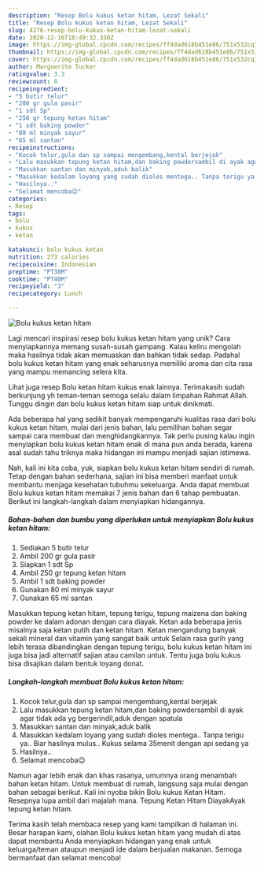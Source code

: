 ```yaml
---
description: "Resep Bolu kukus ketan hitam, Lezat Sekali"
title: "Resep Bolu kukus ketan hitam, Lezat Sekali"
slug: 4276-resep-bolu-kukus-ketan-hitam-lezat-sekali
date: 2020-12-16T18:49:32.330Z
image: https://img-global.cpcdn.com/recipes/ff4dad618b451e86/751x532cq70/bolu-kukus-ketan-hitam-foto-resep-utama.jpg
thumbnail: https://img-global.cpcdn.com/recipes/ff4dad618b451e86/751x532cq70/bolu-kukus-ketan-hitam-foto-resep-utama.jpg
cover: https://img-global.cpcdn.com/recipes/ff4dad618b451e86/751x532cq70/bolu-kukus-ketan-hitam-foto-resep-utama.jpg
author: Marguerite Tucker
ratingvalue: 3.3
reviewcount: 8
recipeingredient:
- "5 butir telur"
- "200 gr gula pasir"
- "1 sdt Sp"
- "250 gr tepung ketan hitam"
- "1 sdt baking powder"
- "80 ml minyak sayur"
- "65 ml santan"
recipeinstructions:
- "Kocok telur,gula dan sp sampai mengembang,kental berjejak"
- "Lalu masukkan tepung ketan hitam,dan baking powdersambil di ayak agar tidak ada yg bergerindil,aduk dengan spatula"
- "Masukkan santan dan minyak,aduk balik"
- "Masukkan kedalam loyang yang sudah dioles mentega.. Tanpa terigu ya.. Biar hasilnya mulus.. Kukus selama 35menit dengan api sedang ya"
- "Hasilnya.."
- "Selamat mencoba😉"
categories:
- Resep
tags:
- bolu
- kukus
- ketan

katakunci: bolu kukus ketan 
nutrition: 273 calories
recipecuisine: Indonesian
preptime: "PT38M"
cooktime: "PT40M"
recipeyield: "3"
recipecategory: Lunch

---
```



![Bolu kukus ketan hitam](https://img-global.cpcdn.com/recipes/ff4dad618b451e86/751x532cq70/bolu-kukus-ketan-hitam-foto-resep-utama.jpg)

Lagi mencari inspirasi resep bolu kukus ketan hitam yang unik? Cara menyiapkannya memang susah-susah gampang. Kalau keliru mengolah maka hasilnya tidak akan memuaskan dan bahkan tidak sedap. Padahal bolu kukus ketan hitam yang enak seharusnya memiliki aroma dan cita rasa yang mampu memancing selera kita.

Lihat juga resep Bolu ketan hitam kukus enak lainnya. Terimakasih sudah berkunjung yh teman-teman semoga selalu dalam limpahan Rahmat Allah. Tunggu dingin dan bolu kukus ketan hitam siap untuk dinikmati.

Ada beberapa hal yang sedikit banyak mempengaruhi kualitas rasa dari bolu kukus ketan hitam, mulai dari jenis bahan, lalu pemilihan bahan segar sampai cara membuat dan menghidangkannya. Tak perlu pusing kalau ingin menyiapkan bolu kukus ketan hitam enak di mana pun anda berada, karena asal sudah tahu triknya maka hidangan ini mampu menjadi sajian istimewa.


Nah, kali ini kita coba, yuk, siapkan bolu kukus ketan hitam sendiri di rumah. Tetap dengan bahan sederhana, sajian ini bisa memberi manfaat untuk membantu menjaga kesehatan tubuhmu sekeluarga. Anda dapat membuat Bolu kukus ketan hitam memakai 7 jenis bahan dan 6 tahap pembuatan. Berikut ini langkah-langkah dalam menyiapkan hidangannya.

<!--inarticleads1-->

##### Bahan-bahan dan bumbu yang diperlukan untuk menyiapkan Bolu kukus ketan hitam:

1. Sediakan 5 butir telur
1. Ambil 200 gr gula pasir
1. Siapkan 1 sdt Sp
1. Ambil 250 gr tepung ketan hitam
1. Ambil 1 sdt baking powder
1. Gunakan 80 ml minyak sayur
1. Gunakan 65 ml santan


Masukkan tepung ketan hitam, tepung terigu, tepung maizena dan baking powder ke dalam adonan dengan cara diayak. Ketan ada beberapa jenis misalnya saja ketan putih dan ketan hitam. Ketan mengandung banyak sekali mineral dan vitamin yang sangat baik untuk Selain rasa gurih yang lebih terasa dibandingkan dengan tepung terigu, bolu kukus ketan hitam ini juga bisa jadi alternatif sajian atau camilan untuk. Tentu juga bolu kukus bisa disajikan dalam bentuk loyang donat. 

<!--inarticleads2-->

##### Langkah-langkah membuat Bolu kukus ketan hitam:

1. Kocok telur,gula dan sp sampai mengembang,kental berjejak
1. Lalu masukkan tepung ketan hitam,dan baking powdersambil di ayak agar tidak ada yg bergerindil,aduk dengan spatula
1. Masukkan santan dan minyak,aduk balik
1. Masukkan kedalam loyang yang sudah dioles mentega.. Tanpa terigu ya.. Biar hasilnya mulus.. Kukus selama 35menit dengan api sedang ya
1. Hasilnya..
1. Selamat mencoba😉


Namun agar lebih enak dan khas rasanya, umumnya orang menambah bahan ketan hitam. Untuk membuat di rumah, langsung saja mulai dengan bahan sebagai berikut. Kali ini nyoba bikin Bolu kukus Ketan Hitam. Resepnya lupa ambil dari majalah mana. Tepung Ketan Hitam DiayakAyak tepung ketan hitam. 

Terima kasih telah membaca resep yang kami tampilkan di halaman ini. Besar harapan kami, olahan Bolu kukus ketan hitam yang mudah di atas dapat membantu Anda menyiapkan hidangan yang enak untuk keluarga/teman ataupun menjadi ide dalam berjualan makanan. Semoga bermanfaat dan selamat mencoba!
